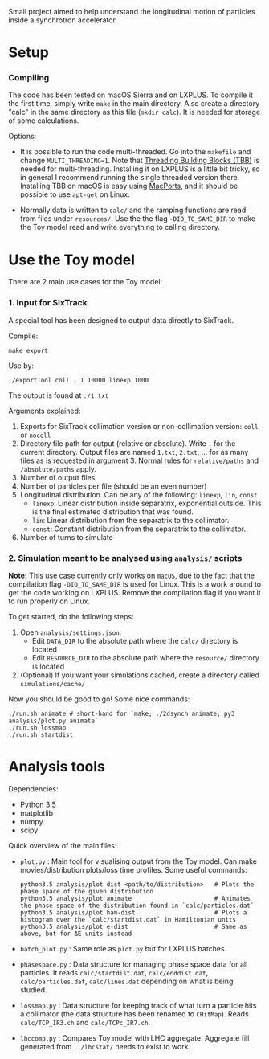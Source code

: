 Small project aimed to help understand the longitudinal motion of particles inside a synchrotron accelerator. 

# Setup

### Compiling
The code has been tested on macOS Sierra and on LXPLUS. To compile it the first time, simply write `make` in the main directory.  Also create a directory "calc" in the same directory as this file (`mkdir calc`). It is needed for storage of some calculations.

Options:
- It is possible to run the code multi-threaded. Go into the `makefile` and change `MULTI_THREADING=1`. Note that [Threading Building Blocks (TBB)](https://www.threadingbuildingblocks.org) is needed for multi-threading. Installing it on LXPLUS is a little bit tricky, so in general I recommend running the single threaded version there. Installing TBB on macOS is easy using [MacPorts](https://www.macports.org), and it should be possible to use `apt-get` on Linux.

- Normally data is written to `calc/` and the ramping functions are read from files under `resources/`. Use the the flag `-DIO_TO_SAME_DIR` to make the Toy model read and write everything to calling directory.

# Use the Toy model
There are 2 main use cases for the Toy model:

### 1. Input for SixTrack
A special tool has been designed to output data directly to SixTrack.

Compile:

    make export
    
Use by:

    ./exportTool coll . 1 10000 linexp 1000

The output is found at `./1.txt`

Arguments explained:
1. Exports for SixTrack collimation version or non-collimation version: `coll` or `nocoll`
2. Directory file path for output (relative or absolute). Write `.` for the current directory. Output files are named `1.txt`, `2.txt`, ... for as many files as is requested in argument 3. Normal rules for `relative/paths` and `/absolute/paths` apply. 
3. Number of output files
4. Number of particles per file (should be an even number)
5. Longitudinal distribution. Can be any of the following: `linexp`, `lin`, `const`
    - `linexp`: Linear distribution inside separatrix, exponential outside. This is the final estimated distribution that was found.
    - `lin`: Linear distribution from the separatrix to the collimator.
    - `const`: Constant distribution from the separatrix to the collimator.
6. Number of turns to simulate

### 2. Simulation meant to be analysed using `analysis/` scripts
**Note:** This use case currently only works on `macOS`, due to the fact that the compilation flag `-DIO_TO_SAME_DIR` is used for Linux. This is a work around to get the code working on LXPLUS. Remove the compilation flag if you want it to run properly on Linux.

To get started, do the following steps:

1. Open `analysis/settings.json`:
    - Edit `DATA_DIR` to the absolute path where the `calc/` directory is located
    - Edit `RESOURCE_DIR` to the absolute path where the `resource/` directory is located 
2. (Optional) If you want your simulations cached, create a directory called `simulations/cache/`

Now you should be good to go! Some nice commands:

    ./run.sh animate # short-hand for `make; ./2dsynch animate; py3 analysis/plot.py animate`
    ./run.sh lossmap
    ./run.sh startdist


# Analysis tools
Dependencies:
- Python 3.5
- matplotlib
- numpy
- scipy


Quick overview of the main files:
- `plot.py` : Main tool for visualising output from the Toy model. Can make movies/distribution plots/loss time profiles. 
    Some useful commands:

      python3.5 analysis/plot dist <path/to/distribution>   # Plots the phase space of the given distribution
      python3.5 analysis/plot animate                       # Animates the phase space of the distribution found in `calc/particles.dat`
      python3.5 analysis/plot ham-dist                      # Plots a histogram over the `calc/startdist.dat` in Hamiltonian units
      python3.5 analysis/plot e-dist                        # Same as above, but for ΔE units instead

- `batch_plot.py` : Same role as `plot.py` but for LXPLUS batches.
- `phasespace.py` : Data structure for managing phase space data for all particles. It reads `calc/startdist.dat`, `calc/enddist.dat`, `calc/particles.dat`, `calc/lines.dat` depending on what is being studied.
- `lossmap.py` : Data structure for keeping track of what turn a particle hits a collimator (the data structure has been renamed to `CHitMap`). Reads `calc/TCP_IR3.ch` and `calc/TCPc_IR7.ch`.
- `lhccomp.py` : Compares Toy model with LHC aggregate. Aggregate fill generated from `../lhcstat/` needs to exist to work.
